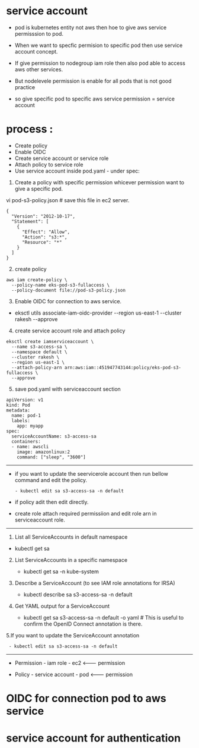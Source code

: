 # service account # 

- pod is kubernetes entity not aws then hoe to give aws service permisssion to pod.

- When we want to specfic permision to specific pod then use service account concept.

- If give permission to nodegroup iam role then also pod able to access aws other services.

- But nodelevele permission is enable for all pods that is not good practice

- so give specific pod to specific aws service permission = service account 

# process :

- Create  policy 
- Enable OIDC 
- Create service account or service role 
- Attach policy to service role
- Use service account inside pod.yaml - under spec:

1. Create a policy with specific permission whicever permission want to give a specific pod.

vi pod-s3-policy.json   # save this file in ec2 server.
```
{
  "Version": "2012-10-17",
  "Statement": [
    {
      "Effect": "Allow",
      "Action": "s3:*",
      "Resource": "*"
    }
  ]
}
```

2. create  policy 
```
aws iam create-policy \
  --policy-name eks-pod-s3-fullaccess \
  --policy-document file://pod-s3-policy.json
```

3. Enable OIDC for connection to aws service.

- eksctl utils associate-iam-oidc-provider --region us-east-1 --cluster rakesh --approve

4. create service account role and attach policy

```
eksctl create iamserviceaccount \
  --name s3-access-sa \
  --namespace default \
  --cluster rakesh \
  --region us-east-1 \
  --attach-policy-arn arn:aws:iam::451947743144:policy/eks-pod-s3-fullaccess \
  --approve
```

5. save pod.yaml  with serviceaccount section
```
apiVersion: v1
kind: Pod
metadata:
  name: pod-1
  labels:
    app: myapp
spec:
  serviceAccountName: s3-access-sa
  containers:
  - name: awscli
    image: amazonlinux:2
    command: ["sleep", "3600"]
```

---------------------------------------------------------

- if you want to update the seervicerole account then run bellow command and edit the policy.

      - kubectl edit sa s3-access-sa -n default

- if policy adit then edit directly.
- create role attach required permissiion and edit role arn in serviceaccount role.

----------------------------------------------------------------

1. List all ServiceAccounts in default namespace

  - kubectl get sa


2. List ServiceAccounts in a specific namespace

   - kubectl get sa -n kube-system

3. Describe a ServiceAccount (to see IAM role annotations for IRSA)

   - kubectl describe sa s3-access-sa -n default

4. Get YAML output for a ServiceAccount

    - kubectl get sa s3-access-sa -n default -o yaml                # This is useful to confirm the OpenID Connect annotation is there.

5.If you want to update the ServiceAccount annotation

     - kubectl edit sa s3-access-sa -n default

------------------------------------------------------------------

- Permission - iam role - ec2 <--- permission

- Policy - service account - pod <--- permission 

# OIDC for connection pod to aws service 
# service account for authentication 


